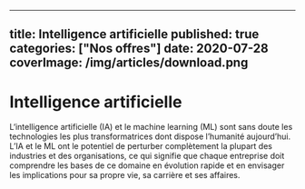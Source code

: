 ---
title: Intelligence artificielle
published: true
categories: ["Nos offres"]
date: 2020-07-28
coverImage: /img/articles/download.png
-----
# Intelligence artificielle


L‘intelligence artificielle (IA) et le machine learning (ML) sont sans doute les technologies les plus transformatrices dont dispose l’humanité aujourd’hui. L’IA et le ML ont le potentiel de perturber complètement la plupart des industries et des organisations, ce qui signifie que chaque entreprise doit comprendre les bases de ce domaine en évolution rapide et en envisager les implications pour sa propre vie, sa carrière et ses affaires.

